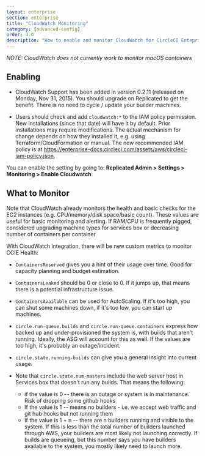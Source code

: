 ```yaml
---
layout: enterprise
section: enterprise
title: "CloudWatch Monitoring"
category: [advanced-config]
order: 4.0
description: "How to enable and monitor CloudWatch for CircleCI Enteprise."
---
```



_NOTE: CloudWatch does not currently work to monitor macOS containers_


## Enabling

* CloudWatch Support has been added in version 0.2.11 (released on Monday, Nov 31, 2015).  You should upgrade on Replicated to get the benefit. There is no need to cycle / update your builder machines.

* Users should check and add `cloudwatch:*` to the IAM policy permission.  New installations (since that date) will have it by default.  Prior installations may require modifications.  The actual mechanism for change depends on how they installed it, e.g. using Terraform/CloudFormation or manual.  The new recommended IAM policy is at <https://enterprise-docs.circleci.com/assets/aws/circleci-iam-policy.json>.

You can enable the setting by going to: **Replicated Admin > Settings > Monitoring > Enable Cloudwatch**.

## What to Monitor

Note that CloudWatch already monitors the health and basic checks for the EC2 instances (e.g. CPU/memory/disk space/basic count).
These values are useful for basic monitoring and alerting.  If RAM/CPU is frequently pigged, considered upgrading machine types for services box or decreasing number of containers per container

With CloudWatch integration, there will be new custom metrics to monitor CCIE Health:

 * `ContainersReserved` gives you a hint of their usage over time.  Good for capacity planning and budget estimation.
 * `ContainersLeaked` should be 0 or close to 0.  If it jumps up, that means there is a potential infrastructure issue.
 * `ContainersAvailable` can be used for AutoScaling.  If it's too high, you can shut some machines down, if it's too low, you can start up machines.

 * `circle.run-queue.builds` and `circle.run-queue.containers` express how backed up and under-provisioned the system is, with builds that aren't running.  Ideally, the ASG will account for this as well.  If the values are too high, it's probably an outage/incident.

 * `circle.state.running-builds` can give you a general insight into current usage.

 * Note that `circle.state.num-masters` include the web server host in Services box that doesn't run any builds.  That means the following:
   * if the value is 0 -- there is an outage or system is in maintenance.  Risk of dropping some github hooks
   * If the value is 1 -- means no builders - i.e. we accept web traffic and git hub hooks but not running them
   * If the value is 1 + n -- there are n builders running and visible to the system. If this is less than the total number of builders launched through AWS, your builders are most likely not launching correctly. If builds are queueing, but this number says you have builders available to the system, you mostly likely need to launch more.
